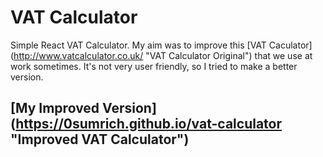 # VAT Calculator

Simple React VAT Calculator. My aim was to improve this [VAT Caculator] (http://www.vatcalculator.co.uk/ "VAT Calculator Original") that we use at work sometimes. It's not very user friendly, so I tried to make a better version.

## [My Improved Version] (https://0sumrich.github.io/vat-calculator "Improved VAT Calculator")
